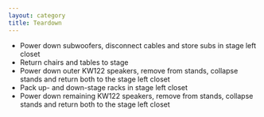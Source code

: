 ```yaml
---
layout: category
title: Teardown
---
```


<span id="checklist" class="hidden"></span>
- Power down subwoofers, disconnect cables and store subs in stage left closet
- Return chairs and tables to stage
- Power down outer KW122 speakers, remove from stands, collapse stands and return both to the stage left closet
- Pack up- and down-stage racks in stage left closet
- Power down remaining KW122 speakers, remove from stands, collapse stands and return both to the stage left closet